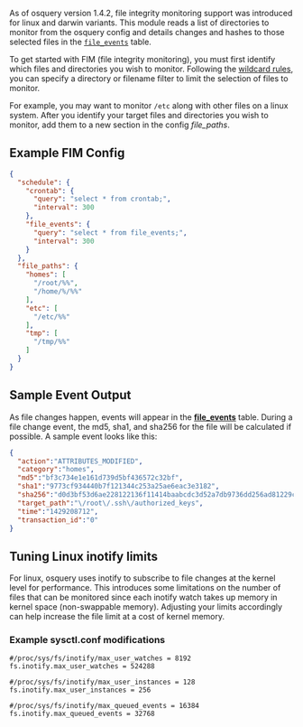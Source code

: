 As of osquery version 1.4.2, file integrity monitoring support was introduced
for linux and darwin variants.  This module reads a list of directories to
monitor from the osquery config and details changes and hashes to those
selected files in the [`file_events`](https://osquery.io/docs/tables/#file_events) table.

To get started with FIM (file integrity monitoring), you must first identify
which files and directories you wish to monitor.
Following the [wildcard rules](../development/wildcard-rules.md), you can specify
a directory or filename filter to limit the selection of files to monitor.

For example, you may want to monitor `/etc` along with other files on a linux
system.  After you identify your target files and directories you wish to monitor,
add them to a new section in the config *file_paths*.

## Example FIM Config

```json
{
  "schedule": {
    "crontab": {
      "query": "select * from crontab;",
      "interval": 300
    },
    "file_events": {
      "query": "select * from file_events;",
      "interval": 300
    }
  },
  "file_paths": {
    "homes": [
      "/root/%%",
      "/home/%/%%"
    ],
    "etc": [
      "/etc/%%"
    ],
    "tmp": [
      "/tmp/%%"
    ]
  }
}
```

## Sample Event Output

As file changes happen, events will appear in the [**file_events**](https://osquery.io/docs/tables/#file_events) table.  During
a file change event, the md5, sha1, and sha256 for the file will be calculated
if possible.  A sample event looks like this:

```json
{
  "action":"ATTRIBUTES_MODIFIED",
  "category":"homes",
  "md5":"bf3c734e1e161d739d5bf436572c32bf",
  "sha1":"9773cf934440b7f121344c253a25ae6eac3e3182",
  "sha256":"d0d3bf53d6ae228122136f11414baabcdc3d52a7db9736dd256ad81229c8bfac",
  "target_path":"\/root\/.ssh\/authorized_keys",
  "time":"1429208712",
  "transaction_id":"0"
}
```

## Tuning Linux inotify limits

For linux, osquery uses inotify to subscribe to file changes at the kernel
level for performance.  This introduces some limitations on the number of files
that can be monitored since each inotify watch takes up memory in kernel space
(non-swappable memory).  Adjusting your limits accordingly can help increase
the file limit at a cost of kernel memory.

### Example sysctl.conf modifications

```
#/proc/sys/fs/inotify/max_user_watches = 8192
fs.inotify.max_user_watches = 524288

#/proc/sys/fs/inotify/max_user_instances = 128
fs.inotify.max_user_instances = 256

#/proc/sys/fs/inotify/max_queued_events = 16384
fs.inotify.max_queued_events = 32768
```
